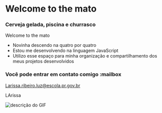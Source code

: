 # Welcome to the mato
### Cerveja gelada, piscina e churrasco
Welcome to the mato

- Novinha descendo na quatro por quatro
- Estou me desenvolvendo na linguagem JavaScript
- Utilizo esse espaço para minha organização e compartilhamento dos meus projetos desenvolvidos

### Você pode entrar em contato comigo :mailbox

Larissa.ribeiro.luz@escola.pr.gov.br

LArissa

![descrição do GIF](https://media.tenor.com/jCvXoe1hn2oAAAAd/gravity-falls-bill.gif)
